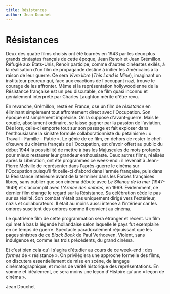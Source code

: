 ```yaml
---
title: Résistances
author: Jean Douchet
---
```


# Résistances

Deux des quatre films choisis ont été tournés en 1943 par les deux plus grands cinéastes français de cette époque, Jean Renoir et Jean Grémillon. Réfugié aux États-Unis, Renoir participe, comme d'autres cinéastes exilés, à la réalisation d'un film de propagande destiné à initier les Américains à la raison de leur guerre. Ce sera _Vivre libre_ (_This Land is Mine_), imaginant un instituteur peureux qui, face aux exactions de l'occupant nazi, trouve le courage de les affronter. Même si la représentation hollywoodienne de la Résistance française est un peu discutable, ce film quasi inconnu et génialement interprété par Charles Laughton mérite d'être revu.

En revanche, Grémillon, resté en France, ose un film de _résistance_ en éliminant simplement tout affrontement direct avec l'Occupation. Son époque est simplement imprécise. On la suppose d'avant-guerre. Mais le couple, absolument ordinaire, se laisse gagner par la passion de l'aviation. Dès lors, celle-ci emporte tout sur son passage et fait exploser dans l'enthousiasme la sinistre formule collaborationniste du pétainisme : « Travail – Famille – Patrie ». Le génie de ce film, en dehors de rester le chef-d'œuvre du cinéma français de l'Occupation, est d'avoir offert au public du début 1944 la possibilité de mettre à bas les Majuscules de mots profanés pour mieux restaurer leur grandeur enthousiaste. Deux autres films, réalisés après la Libération, ont été programmés ce week-end : il revenait à Jean-Pierre Melville de représenter dans l'après-guerre le cinéma sur l'Occupation puisqu'il fit celle-ci d'abord dans l'armée française, puis dans la Résistance intérieure avant de la terminer dans les Forces françaises libres, sans oublier que son cinéma débute avec _Le Silence de la mer_ (1947-1949) et s'accomplit avec _L'Armée des ombres_, en 1969. Évidemment, ce dernier film change le regard sur la Résistance. Sa célébration cède le pas sur sa réalité. Son combat n'était pas uniquement dirigé vers l'extérieur, nazis et collaborateurs. Il était au moins aussi intense à l'intérieur car les ombres suscitent des ombres comme il convient au cinéma.

Le quatrième film de cette programmation sera étranger et récent. Un film qui met à bas la légende hollandaise selon laquelle le pays fut exemplaire en ce temps de guerre. Spectacle paradoxalement réjouissant que les pages sinistres de ce _Black Book_ de Paul Verhoeven. Violent, sans indulgence et, comme les trois précédents, du grand cinéma.

Et c'est bien cela qu'il s'agira d'étudier au cours de ce week-end : des _formes_ de « résistance ». On privilégiera une approche formelle des films, on discutera essentiellement de mise en scène, de langage cinématographique, et moins de vérité historique des représentations. En somme et idéalement, ce sera moins une leçon d'Histoire qu'une « leçon de cinéma ».

Jean Douchet
